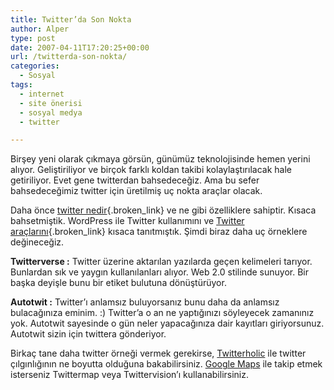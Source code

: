 ```yaml
---
title: Twitter’da Son Nokta
author: Alper
type: post
date: 2007-04-11T17:20:25+00:00
url: /twitterda-son-nokta/
categories:
  - Sosyal
tags:
  - internet
  - site önerisi
  - sosyal medya
  - twitter

---
```

Birşey yeni olarak çıkmaya görsün, günümüz teknolojisinde hemen yerini alıyor. Geliştiriliyor ve birçok farklı koldan takibi kolaylaştırılacak hale getiriliyor. Evet gene twitterdan bahsedeceğiz. Ama bu sefer bahsedeceğimiz twitter için üretilmiş uç nokta araçlar olacak.

Daha önce [twitter nedir][1]{.broken_link} ve ne gibi özelliklere sahiptir. Kısaca bahsetmiştik. WordPress ile Twitter kullanımını ve [Twitter araçlarını][2]{.broken_link} kısaca tanıtmıştık. Şimdi biraz daha uç örneklere değineceğiz.

**Twitterverse :** Twitter üzerine aktarılan yazılarda geçen kelimeleri tarıyor. Bunlardan sık ve yaygın kullanılanları alıyor. Web 2.0 stilinde sunuyor. Bir başka deyişle bunu bir etiket bulutuna dönüştürüyor.

**Autotwit :** Twitter&#8217;ı anlamsız buluyorsanız bunu daha da anlamsız bulacağınıza eminim. :) Twitter&#8217;a o an ne yaptığınızı söyleyecek zamanınız yok. Autotwit sayesinde o gün neler yapacağınıza dair kayıtları giriyorsunuz. Autotwit sizin için twittera gönderiyor.

Birkaç tane daha twitter örneği vermek gerekirse, [Twitterholic][3] ile twitter çılgınlığının ne boyutta olduğuna bakabilirsiniz. [Google Maps][4] ile takip etmek isterseniz Twittermap veya Twittervision&#8217;ı kullanabilirsiniz.

 [1]: https://www.murekkep.org/blog-gunluk-ise-twitter-anlik-230
 [2]: https://www.murekkep.org/twitter-masaustu-araclari-237
 [3]: http://twitterholic.com/
 [4]: http://maps.google.com/